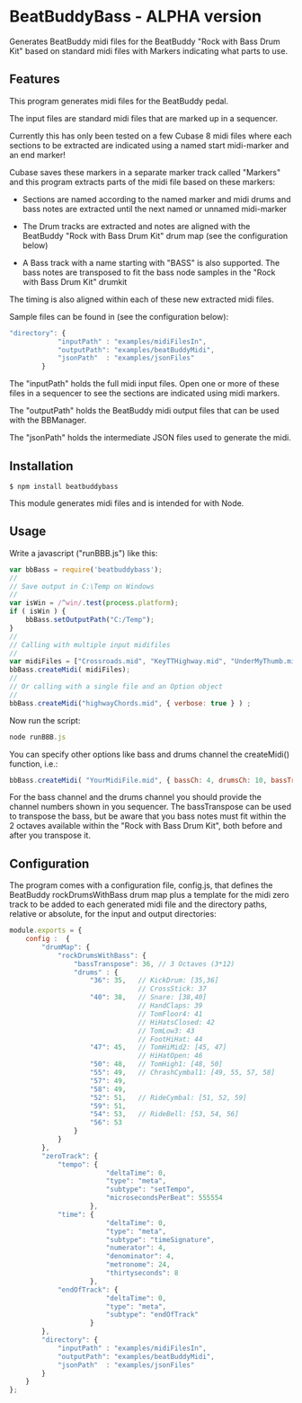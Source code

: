 # BeatBuddyBass - ALPHA version

Generates BeatBuddy midi files for the BeatBuddy "Rock with Bass Drum Kit" based on standard midi files with Markers indicating what parts to use.

Features
---------

This program generates midi files for the BeatBuddy pedal.   

The input files are standard midi files that are marked up in a sequencer.

Currently this has only been tested on a few Cubase 8 midi files where each sections to be extracted are indicated using a named start midi-marker and an end marker! 

Cubase saves these markers in a separate marker track called "Markers" and this program extracts parts of the midi file based on these markers:

* Sections are named according to the named marker and midi drums and bass notes are extracted until the next named or unnamed midi-marker 

* The Drum tracks are extracted and notes are aligned with the BeatBuddy "Rock with Bass Drum Kit" drum map (see the configuration below)

* A Bass track with a name starting with "BASS" is also supported. The bass notes are transposed to fit the bass node samples in the "Rock with Bass Drum Kit" drumkit

The timing is also aligned within each of these new extracted midi files.  

Sample files can be found in (see the configuration below):

```javascript
"directory": {
			"inputPath"	: "examples/midiFilesIn",
			"outputPath": "examples/beatBuddyMidi",
			"jsonPath"	: "examples/jsonFiles"
		}
```

The "inputPath" holds the full midi input files. Open one or more of these files in a sequencer to see the sections are indicated using midi markers.

The "outputPath" holds the BeatBuddy midi output files that can be used with the BBManager. 

The "jsonPath" holds the intermediate JSON files used to generate the midi.

Installation
-------------

    $ npm install beatbuddybass

This module generates midi files and is intended for with Node.

Usage
---------

Write a javascript ("runBBB.js") like this:

```javascript
var bbBass = require('beatbuddybass');
//
// Save output in C:\Temp on Windows
//
var isWin = /^win/.test(process.platform);
if ( isWin ) {
	bbBass.setOutputPath("C:/Temp");
}
//
// Calling with multiple input midifiles
//
var midiFiles = ["Crossroads.mid", "KeyTTHighway.mid", "UnderMyThumb.mid"  ];
bbBass.createMidi( midiFiles);
//
// Or calling with a single file and an Option object
//
bbBass.createMidi("highwayChords.mid", { verbose: true } ) ;
```

Now run the script:
```javascript
node runBBB.js
```

You can specify other options like bass and drums channel the createMidi() function, i.e.:

```javascript
bbBass.createMidi( "YourMidiFile.mid", { bassCh: 4, drumsCh: 10, bassTranspose: 2 } );
```

For the bass channel and the drums channel you should provide the channel numbers shown in you sequencer.
The bassTranspose can be used to transpose the bass, but be aware that you bass notes must fit within the 2 octaves available within the
"Rock with Bass Drum Kit", both before and after you transpose it.


Configuration
---------

The program comes with a configuration file, config.js, that defines the BeatBuddy rockDrumsWithBass drum map plus a template 
for the midi zero track to be added to each generated midi file and the directory paths, relative or absolute, for the input and output directories:

```javascript
module.exports = {
	config :  {
		"drumMap": {
			"rockDrumsWithBass": {
				"bassTranspose": 36, // 3 Octaves (3*12)
				"drums" : {
					"36": 35, 	// KickDrum: [35,36]
								// CrossStick: 37 
					"40": 38,	// Snare: [38,40] 
								// HandClaps: 39 
								// TomFloor4: 41
								// HiHatsClosed: 42
								// TomLow3: 43
								// FootHiHat: 44
					"47": 45,	// TomHiMid2: [45, 47]
								// HiHatOpen: 46
					"50": 48, 	// TomHigh1: [48, 50]
					"55": 49,	// ChrashCymbal1: [49, 55, 57, 58]
					"57": 49,
					"58": 49,
					"52": 51, 	// RideCymbal: [51, 52, 59]
					"59": 51,
					"54": 53, 	// RideBell: [53, 54, 56]
					"56": 53
				}
			}
		},
		"zeroTrack": {
			"tempo": {
						"deltaTime": 0,
						"type": "meta",
						"subtype": "setTempo",
						"microsecondsPerBeat": 555554
					},
			"time": {
						"deltaTime": 0,
						"type": "meta",
						"subtype": "timeSignature",
						"numerator": 4,
						"denominator": 4,
						"metronome": 24,
						"thirtyseconds": 8
					},
			"endOfTrack": {
						"deltaTime": 0,
						"type": "meta",
						"subtype": "endOfTrack"
					}
		},
		"directory": {
			"inputPath"	: "examples/midiFilesIn",
			"outputPath": "examples/beatBuddyMidi",
			"jsonPath"	: "examples/jsonFiles"
		}
	}
};
```

